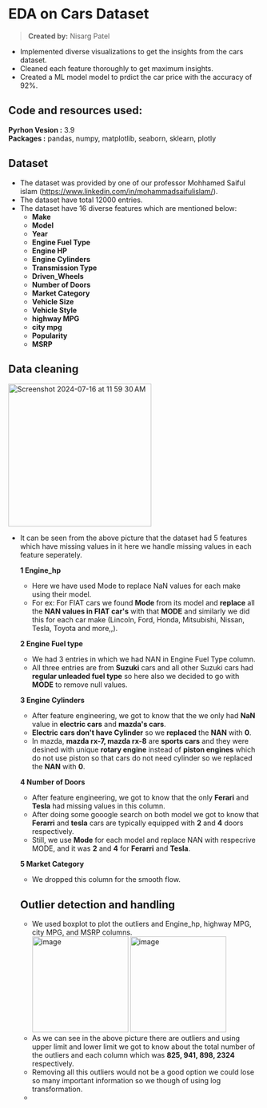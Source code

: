 # EDA on Cars Dataset
> **Created by:** Nisarg Patel
- Implemented diverse visualizations to get the insights from the cars dataset.
- Cleaned each feature thoroughly to get maximum insights.
- Created a ML model model to prdict the car price with the accuracy of 92%.

## Code and resources used:
**Pyrhon Vesion :** 3.9 <br>
**Packages :** pandas, numpy, matplotlib, seaborn, sklearn, plotly <br>

## Dataset
- The dataset was provided by one of our professor Mohhamed Saiful islam (https://www.linkedin.com/in/mohammadsaifulislam/).
- The dataset have total 12000 entries.
- The dataset have 16 diverse features which are mentioned below:
  - **Make**
  - **Model**
  - **Year**
  - **Engine Fuel Type**
  - **Engine HP**
  - **Engine Cylinders**
  - **Transmission Type**
  - **Driven_Wheels**
  - **Number of Doors**
  - **Market Category**
  - **Vehicle Size**
  - **Vehicle Style**
  - **highway MPG**
  - **city mpg**
  - **Popularity**
  - **MSRP**

 ## Data cleaning 

<img width="286" alt="Screenshot 2024-07-16 at 11 59 30 AM" src="https://github.com/user-attachments/assets/360d6fef-d31c-45b8-abb4-e37ae4da01c3"> <br>
- It can be seen from the above picture that the dataset had 5 features which have missing values in it here we handle missing values in each feature seperately.

  **1 Engine_hp**
  - Here we have used Mode to replace NaN values for each make using their model.
  - For ex: For FIAT cars we found **Mode** from its model and **replace** all the **NAN values in FIAT car's** with that **MODE** and similarly we did this for each car make (Lincoln, Ford, Honda, Mitsubishi, Nissan, Tesla, Toyota and more,,).
  
  **2 Engine Fuel type**
  - We had 3 entries in which we had NAN in Engine Fuel Type column.
  - All three entries are from **Suzuki** cars and all other Suzuki cars had **regular unleaded fuel type** so here also we decided to go with **MODE** to remove null values.

  **3 Engine Cylinders**
  - After feature engineering, we got to know that the we only had **NaN** value in **electric cars** and **mazda's cars**.
  - **Electric cars don't have Cylinder** so we **replaced** the **NAN** with **0**.
  - In mazda, **mazda rx-7, mazda rx-8** are **sports cars** and they were desined with unique **rotary engine** instead of **piston engines** which do not use piston so that cars do not need cylinder so we replaced the **NAN** with **0**.
 
  **4 Number of Doors**
  - After feature engineering, we got to know that the only **Ferari** and **Tesla** had missing values in this column.
  - After doing some gooogle search on both model we got to know that **Ferarri** and **tesla** cars are typically equipped with **2** and **4** doors respectively.
  - Still, we use **Mode** for each model and replace NAN with respecrive MODE, and it was **2** and **4** for **Ferarri** and **Tesla**.
 
  **5 Market Category**
  - We dropped this column for the smooth flow.

  ## Outlier detection and handling
  - We used boxplot to plot the outliers and Engine_hp, highway MPG, city MPG, and MSRP columns.<br>
  <img width="192" alt="image" src="https://github.com/user-attachments/assets/2e077ade-52c1-4acf-93a7-246dec847645"> <img width="192" alt="image" src="https://github.com/user-attachments/assets/2d150a59-25b2-4620-af7d-10f58e7eba67"> <br>
  - As we can see in the above picture there are outliers and using upper limit and lower limit we got to know about the total number of the outliers and each column which was **825, 941, 898, 2324** respectively.
  - Removing all this outliers would not be a good option we could lose so many important information so we though of using log transformation.
  - 





 
 
    



